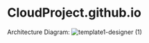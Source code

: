 # CloudProject.github.io

Architecture Diagram: ![template1-designer (1)](https://user-images.githubusercontent.com/44483409/116228784-14755200-a799-11eb-9c12-34655ed62989.png) 
